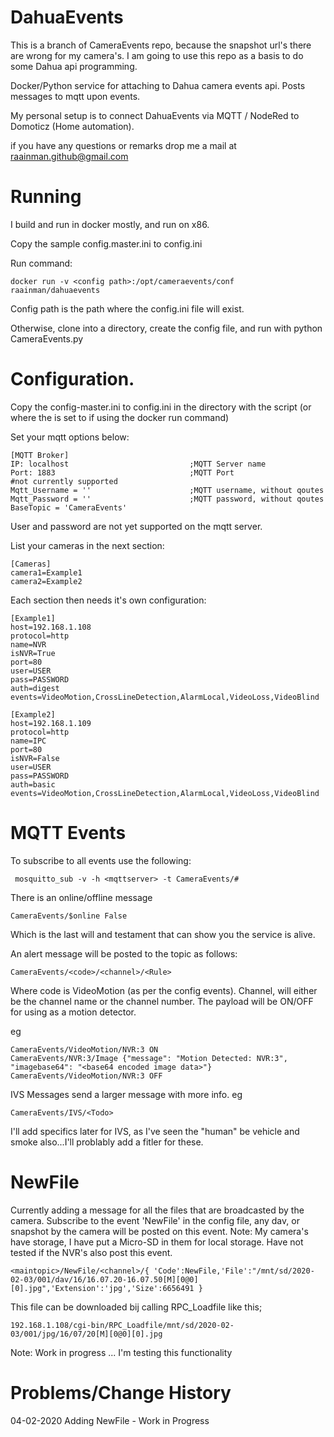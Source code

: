 # DahuaEvents
This is a branch of CameraEvents repo, because the snapshot url's there are wrong for my camera's. I am going to use this repo as a basis to do some Dahua api programming.

Docker/Python service for attaching to Dahua camera events api.  Posts messages to mqtt upon events.

My personal setup is to connect DahuaEvents via MQTT / NodeRed to Domoticz (Home automation).

if you have any questions or remarks drop me a mail at raainman.github@gmail.com


# Running

I build and run in docker mostly, and run on x86. 

Copy the sample config.master.ini to config.ini

Run command:
```
docker run -v <config path>:/opt/cameraevents/conf raainman/dahuaevents
```
Config path is the path where the config.ini file will exist.

Otherwise, clone into a directory, create the config file, and run with python CameraEvents.py


# Configuration.

Copy the config-master.ini to config.ini in the directory with the script (or where the <config path> is set to if using the docker run command)

Set your mqtt options below:
```
[MQTT Broker]
IP: localhost                           ;MQTT Server name
Port: 1883                              ;MQTT Port
#not currently supported
Mqtt_Username = ''                      ;MQTT username, without qoutes
Mqtt_Password = ''                      ;MQTT password, without qoutes
BaseTopic = 'CameraEvents'
```

User and password are not yet supported on the mqtt server.

List your cameras in the next section:
```
[Cameras]
camera1=Example1
camera2=Example2
```

Each section then needs it's own configuration:
```
[Example1]
host=192.168.1.108
protocol=http
name=NVR
isNVR=True
port=80
user=USER
pass=PASSWORD
auth=digest
events=VideoMotion,CrossLineDetection,AlarmLocal,VideoLoss,VideoBlind
			
[Example2]
host=192.168.1.109
protocol=http
name=IPC
port=80
isNVR=False
user=USER
pass=PASSWORD
auth=basic
events=VideoMotion,CrossLineDetection,AlarmLocal,VideoLoss,VideoBlind
```

# MQTT Events
To subscribe to all events use the following:
```
 mosquitto_sub -v -h <mqttserver> -t CameraEvents/#
```

There is an online/offline message
```
CameraEvents/$online False
```
Which is the last will and testament that can show you the service is alive.

An alert message will be posted to the topic as follows:
```
CameraEvents/<code>/<channel>/<Rule>
```
Where code is VideoMotion (as per the config events).  Channel, will either be the channel name or the channel number.
The payload will be ON/OFF for using as a motion detector.

eg
```
CameraEvents/VideoMotion/NVR:3 ON
CameraEvents/NVR:3/Image {"message": "Motion Detected: NVR:3", "imagebase64": "<base64 encoded image data>"}
CameraEvents/VideoMotion/NVR:3 OFF
```

IVS Messages send a larger message with more info.
eg
```
CameraEvents/IVS/<Todo>
```
I'll add specifics later for IVS, as I've seen the "human" be vehicle and smoke also...I'll problably add a fitler for these.

# NewFile

Currently adding a message for all the files that are broadcasted by the camera. Subscribe to the event 'NewFile' in the config file, any dav, or snapshot by the camera will be posted on this event. 
Note: My camera's have storage, I have put a Micro-SD in them for local storage. Have not tested if the NVR's also post this event.

```
<maintopic>/NewFile/<channel>/{ 'Code':NewFile,'File':"/mnt/sd/2020-02-03/001/dav/16/16.07.20-16.07.50[M][0@0][0].jpg",'Extension':'jpg','Size':6656491 }
```

This file can be downloaded bij calling RPC_Loadfile like this;

```
192.168.1.108/cgi-bin/RPC_Loadfile/mnt/sd/2020-02-03/001/jpg/16/07/20[M][0@0][0].jpg
```

Note: Work in progress ... I'm testing this functionality

# Problems/Change History

04-02-2020	Adding NewFile - Work in Progress

